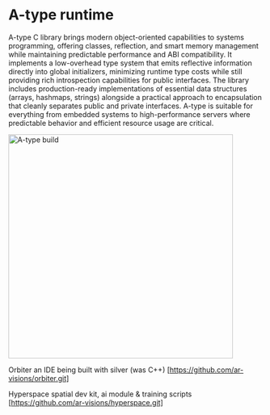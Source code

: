 # A-type runtime
A-type C library brings modern object-oriented capabilities to systems programming, offering classes, reflection, and smart memory management while maintaining predictable performance and ABI compatibility. It implements a low-overhead type system that emits reflective information directly into global initializers, minimizing runtime type costs while still providing rich introspection capabilities for public interfaces. The library includes production-ready implementations of essential data structures (arrays, hashmaps, strings) alongside a practical approach to encapsulation that cleanly separates public and private interfaces. A-type is suitable for everything from embedded systems to high-performance servers where predictable behavior and efficient resource usage are critical.

<a href="https://github.com/ar-visions/A/actions/workflows/build.yml">
  <img src="https://github.com/ar-visions/A/actions/workflows/build.yml/badge.svg" alt="A-type build" width="444">
</a>

Orbiter
an IDE being built with silver (was C++)
[https://github.com/ar-visions/orbiter.git]

Hyperspace
spatial dev kit, ai module & training scripts
[https://github.com/ar-visions/hyperspace.git]
